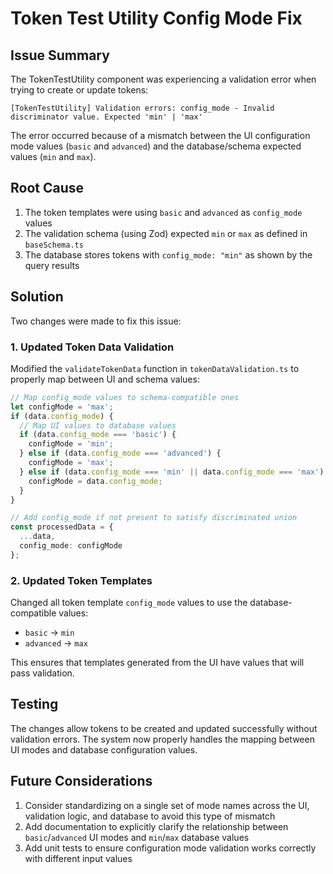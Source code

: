 # Token Test Utility Config Mode Fix

## Issue Summary
The TokenTestUtility component was experiencing a validation error when trying to create or update tokens:

```
[TokenTestUtility] Validation errors: config_mode - Invalid discriminator value. Expected 'min' | 'max'
```

The error occurred because of a mismatch between the UI configuration mode values (`basic` and `advanced`) and the database/schema expected values (`min` and `max`).

## Root Cause
1. The token templates were using `basic` and `advanced` as `config_mode` values
2. The validation schema (using Zod) expected `min` or `max` as defined in `baseSchema.ts`
3. The database stores tokens with `config_mode: "min"` as shown by the query results

## Solution
Two changes were made to fix this issue:

### 1. Updated Token Data Validation
Modified the `validateTokenData` function in `tokenDataValidation.ts` to properly map between UI and schema values:

```typescript
// Map config_mode values to schema-compatible ones
let configMode = 'max';
if (data.config_mode) {
  // Map UI values to database values
  if (data.config_mode === 'basic') {
    configMode = 'min';
  } else if (data.config_mode === 'advanced') {
    configMode = 'max';
  } else if (data.config_mode === 'min' || data.config_mode === 'max') {
    configMode = data.config_mode;
  }
}

// Add config_mode if not present to satisfy discriminated union
const processedData = {
  ...data,
  config_mode: configMode
};
```

### 2. Updated Token Templates
Changed all token template `config_mode` values to use the database-compatible values:
- `basic` → `min`
- `advanced` → `max`

This ensures that templates generated from the UI have values that will pass validation.

## Testing
The changes allow tokens to be created and updated successfully without validation errors. The system now properly handles the mapping between UI modes and database configuration values.

## Future Considerations
1. Consider standardizing on a single set of mode names across the UI, validation logic, and database to avoid this type of mismatch
2. Add documentation to explicitly clarify the relationship between `basic`/`advanced` UI modes and `min`/`max` database values
3. Add unit tests to ensure configuration mode validation works correctly with different input values 